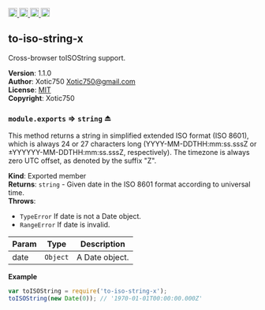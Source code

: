 <a href="https://travis-ci.org/Xotic750/to-iso-string-x"
   title="Travis status">
<img
   src="https://travis-ci.org/Xotic750/to-iso-string-x.svg?branch=master"
   alt="Travis status" height="18"/>
</a>
<a href="https://david-dm.org/Xotic750/to-iso-string-x"
   title="Dependency status">
<img src="https://david-dm.org/Xotic750/to-iso-string-x.svg"
   alt="Dependency status" height="18"/>
</a>
<a href="https://david-dm.org/Xotic750/to-iso-string-x#info=devDependencies"
   title="devDependency status">
<img src="https://david-dm.org/Xotic750/to-iso-string-x/dev-status.svg"
   alt="devDependency status" height="18"/>
</a>
<a href="https://badge.fury.io/js/to-iso-string-x" title="npm version">
<img src="https://badge.fury.io/js/to-iso-string-x.svg"
   alt="npm version" height="18"/>
</a>
<a name="module_to-iso-string-x"></a>

## to-iso-string-x
Cross-browser toISOString support.

**Version**: 1.1.0  
**Author**: Xotic750 <Xotic750@gmail.com>  
**License**: [MIT](&lt;https://opensource.org/licenses/MIT&gt;)  
**Copyright**: Xotic750  
<a name="exp_module_to-iso-string-x--module.exports"></a>

### `module.exports` ⇒ <code>string</code> ⏏
This method returns a string in simplified extended ISO format (ISO 8601),
which is always 24 or 27 characters long (YYYY-MM-DDTHH:mm:ss.sssZ or
±YYYYYY-MM-DDTHH:mm:ss.sssZ, respectively). The timezone is always zero UTC
offset, as denoted by the suffix "Z".

**Kind**: Exported member  
**Returns**: <code>string</code> - Given date in the ISO 8601 format according to universal time.  
**Throws**:

- <code>TypeError</code> If date is not a Date object.
- <code>RangeError</code> If date is invalid.


| Param | Type | Description |
| --- | --- | --- |
| date | <code>Object</code> | A Date object. |

**Example**  
```js
var toISOString = require('to-iso-string-x');
toISOString(new Date(0)); // '1970-01-01T00:00:00.000Z'
```
